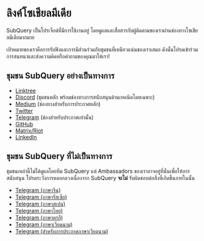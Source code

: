 # ลิงค์โซเชียลมีเดีย

SubQuery เป็นโปรเจ็กต์ที่มีการใช้งานอยู่ โดยดูแลและสื่อสารกับผู้ติดตามของเราผ่านช่องทางโซเชียลมีเดียมากมาย

เป้าหมายของเราคือการรับฟังและการมีส่วนร่วมกับชุมชนที่เหนียวแน่นของเราเสมอ ดังนั้นโปรดเข้าร่วมการสนทนาและส่งความคิดหรือคำถามของคุณมาให้เรา!

## ชุมชน SubQuery อย่างเป็นทางการ

- [Linktree](https://linktr.ee/subquerynetwork)
- [Discord](https://discord.com/invite/subquery) (ชุมชนหลัก พร้อมช่องทางการสนับสนุนด้านเทคนิคโดยเฉพาะ)
- [Medium](https://subquery.medium.com) (ช่องทางสำหรับการประกาศหลัก)
- [Twitter](https://twitter.com/subquerynetwork)
- [Telegram](https://t.me/subquerynetwork) (ช่องสำหรับประกาศเท่านั้น)
- [GitHub](https://github.com/SubQuery/subql)
- [Matrix/Riot](https://matrix.to/#/#subquery:matrix.org)
- [LinkedIn](https://www.linkedin.com/company/subquery)

## ชุมชน SubQuery ที่ไม่เป็นทางการ

ชุมชนเหล่านี้ไม่ได้ดูแลโดยทีม SubQuery แต่ Ambassadors ของเราอาจอยู่ที่นั่นเพื่อให้การสนับสนุน โปรดระวังการหลอกลวงเนื่องจาก SubQuery **จะไม่** รับผิดชอบต่อสิ่งที่เกิดขึ้นภายในนั้น

- [Telegram (ภาษาจีน)](https://t.me/subquerychina)
- [Telegram (ภาษารัสเซีย)](https://t.me/SubQuery_russia)
- [Telegram (ภาษาสเปน)](https://t.me/SubQueryES)
- [Telegram (ภาษาไทย)](https://t.me/subquerynetworkthai)
- [Telegram (ภาษาตุรกี)](https://t.me/subquery_TR)
- [Telegram (ภาษาเวียดนาม)](https://t.me/subqueryvietnam)
- [Telegram (สำหรับการประกาศภาษาเวียดนาม)](https://t.me/subqueryannvn)
